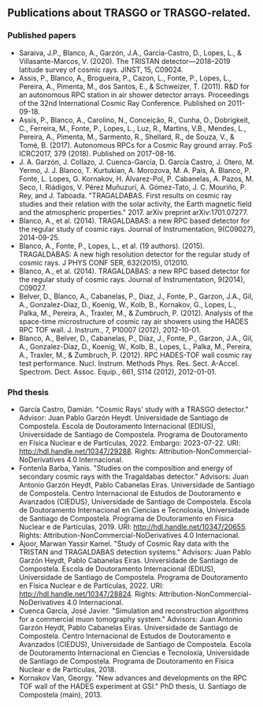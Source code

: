 ## Publications about TRASGO or TRASGO-related.

### Published papers
- Saraiva, J.P., Blanco, A., Garzón, J.A., Garcìa-Castro, D., Lopes, L., & Villasante-Marcos, V. (2020). The TRISTAN detector—2018–2019 latitude survey of cosmic rays. JINST, 15, C09024.
- Assis, P., Blanco, A., Brogueira, P., Cazon, L., Fonte, P., Lopes, L., Pereira, A., Pimenta, M., dos Santos, E., & Schweizer, T. (2011). R&D for an autonomous RPC station in air shower detector arrays. Proceedings of the 32nd International Cosmic Ray Conference. Published on 2011-09-18.
- Assis, P., Blanco, A., Carolino, N., Conceição, R., Cunha, O., Dobrigkeit, C., Ferreira, M., Fonte, P., Lopes, L., Luz, R., Martins, V.B., Mendes, L., Pereira, A., Pimenta, M., Sarmento, R., Shellard, R., de Souza, V., & Tomé, B. (2017). Autonomous RPCs for a Cosmic Ray ground array. PoS ICRC2017, 379 (2018). Published on 2017-08-16.
- J. A. Garzón, J. Collazo, J. Cuenca-García, D. García Castro, J. Otero, M. Yermo, J. J. Blanco, T. Kurtukian, A. Morozova, M. A. Pais, A. Blanco, P. Fonte, L. Lopes, G. Kornakov, H. Álvarez-Pol, P. Cabanelas, A. Pazos, M. Seco, I. Riádigos, V. Pérez Muñuzuri, A. Gómez-Tato, J. C. Mouriño, P. Rey, and J. Taboada. "TRAGALDABAS. First results on cosmic ray studies and their relation with the solar activity, the Earth magnetic field and the atmospheric properties." 2017. arXiv preprint arXiv:1701.07277.
- Blanco, A., et al. (2014). TRAGALDABAS: a new RPC based detector for the regular study of cosmic rays. Journal of Instrumentation, 9(C09027), 2014-09-25.
- Blanco, A., Fonte, P., Lopes, L., et al. (19 authors). (2015). TRAGALDABAS: A new high resolution detector for the regular study of cosmic rays. J PHYS CONF SER, 632(2015), 012010.
- Blanco, A., et al. (2014). TRAGALDABAS: a new RPC based detector for the regular study of cosmic rays. Journal of Instrumentation, 9(2014), C09027.
- Belver, D., Blanco, A., Cabanelas, P., Diaz, J., Fonte, P., Garzon, J.A., Gil, A., Gonzalez-Diaz, D., Koenig, W., Kolb, B., Kornakov, G., Lopes, L., Palka, M., Pereira, A., Traxler, M., & Zumbruch, P. (2012). Analysis of the space-time microstructure of cosmic ray air showers using the HADES RPC TOF wall. J. Instrum., 7, P10007 (2012), 2012-10-01.
- Blanco, A., Belver, D., Cabanelas, P., Díaz, J., Fonte, P., Garzon, J.A., Gil, A., Gonzalez-Díaz, D., Koenig, W., Kolb, B., Lopes, L., Palka, M., Pereira, A., Traxler, M., & Zumbruch, P. (2012). RPC HADES-TOF wall cosmic ray test performance. Nucl. Instrum. Methods Phys. Res. Sect. A-Accel. Spectrom. Dect. Assoc. Equip., 661, S114 (2012), 2012-01-01.

### Phd thesis
- García Castro, Damián. "Cosmic Rays' study with a TRASGO detector." Advisor: Juan Pablo Garzón Heydt. Universidade de Santiago de Compostela. Escola de Doutoramento Internacional (EDIUS), Universidade de Santiago de Compostela. Programa de Doutoramento en Física Nuclear e de Partículas, 2022. Embargo: 2023-07-22. URI: http://hdl.handle.net/10347/29288. Rights: Attribution-NonCommercial-NoDerivatives 4.0 Internacional.
- Fontenla Barba, Yanis. "Studies on the composition and energy of secondary cosmic rays with the Tragaldabas detector." Advisors: Juan Antonio Garzón Heydt, Pablo Cabanelas Eiras. Universidade de Santiago de Compostela. Centro Internacional de Estudos de Doutoramento e Avanzados (CIEDUS), Universidade de Santiago de Compostela. Escola de Doutoramento Internacional en Ciencias e Tecnoloxía, Universidade de Santiago de Compostela. Programa de Doutoramento en Física Nuclear e de Partículas, 2019. URI: http://hdl.handle.net/10347/20655. Rights: Attribution-NonCommercial-NoDerivatives 4.0 Internacional.
- Ajoor, Marwan Yassir Kamel. "Study of Cosmic Ray data with the TRISTAN and TRAGALDABAS detection systems." Advisors: Juan Pablo Garzón Heydt, Pablo Cabanelas Eiras. Universidade de Santiago de Compostela. Escola de Doutoramento Internacional (EDIUS), Universidade de Santiago de Compostela. Programa de Doutoramento en Física Nuclear e de Partículas, 2022. URI: http://hdl.handle.net/10347/28824. Rights: Attribution-NonCommercial-NoDerivatives 4.0 Internacional.
- Cuenca García, José Javier. "Simulation and reconstruction algorithms for a commercial muon tomography system." Advisors: Juan Antonio Garzón Heydt, Pablo Cabanelas Eiras. Universidade de Santiago de Compostela. Centro Internacional de Estudos de Doutoramento e Avanzados (CIEDUS), Universidade de Santiago de Compostela. Escola de Doutoramento Internacional en Ciencias e Tecnoloxía, Universidade de Santiago de Compostela. Programa de Doutoramento en Física Nuclear e de Partículas, 2018.
- Kornakov Van, Georgy. "New advances and developments on the RPC TOF wall of the HADES experiment at GSI." PhD thesis, U. Santiago de Compostela (main), 2013.
